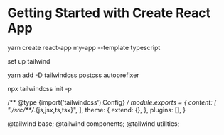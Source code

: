 # Getting Started with Create React App


yarn create react-app my-app --template typescript

set up tailwind

yarn add -D tailwindcss postcss autoprefixer

npx tailwindcss init -p

/** @type {import('tailwindcss').Config} */ 
module.exports = {
  content: [
    "./src/**/*.{js,jsx,ts,tsx}",
  ],
  theme: {
    extend: {},
  },
  plugins: [],
}


@tailwind base;
@tailwind components;
@tailwind utilities;